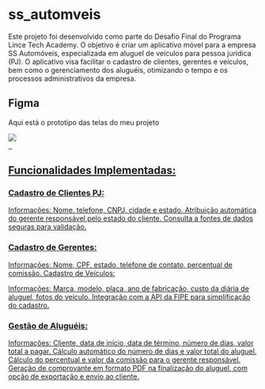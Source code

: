 # ss_automveis
Este projeto foi desenvolvido como parte do Desafio Final do Programa Lince Tech Academy. O objetivo é criar um aplicativo móvel para a empresa SS Automóveis, especializada em aluguel de veículos para pessoa jurídica (PJ). O aplicativo visa facilitar o cadastro de clientes, gerentes e veículos, bem como o gerenciamento dos aluguéis, otimizando o tempo e os processos administrativos da empresa.



## Figma

Aqui está o prototipo das telas do meu projeto
<div> 
<a href="https://www.figma.com/design/fH2z92S4UGOQpw60JEFN2L/Untitled?node-id=0-1&t=9hsI2tWVBpHs7xO3-0" target="_blank"><img src="https://img.shields.io/badge/-Figma-%230077B5?style=for-the-badge&logo=figma&logoColor=white">
</div>&nbsp;&nbsp;

## Funcionalidades Implementadas:

### Cadastro de Clientes PJ:

Informações: Nome, telefone, CNPJ, cidade e estado.
Atribuição automática do gerente responsável pelo estado do cliente.
Consulta a fontes de dados seguras para validação.

### Cadastro de Gerentes:

Informações: Nome, CPF, estado, telefone de contato, percentual de comissão.
Cadastro de Veículos:

Informações: Marca, modelo, placa, ano de fabricação, custo da diária de aluguel, fotos do veículo.
Integração com a API da FIPE para simplificação do cadastro.
### Gestão de Aluguéis:

Informações: Cliente, data de início, data de término, número de dias, valor total a pagar.
Cálculo automático do número de dias e valor total do aluguel.
Cálculo do percentual e valor da comissão para o gerente responsável.
Geração de comprovante em formato PDF na finalização do aluguel, com opção de exportação e envio ao cliente.





